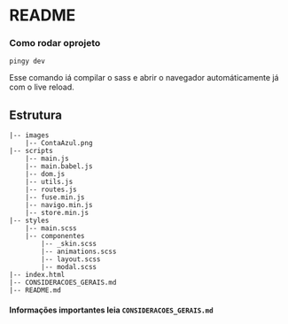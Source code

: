 # README

### Como rodar oprojeto

`pingy dev`

Esse comando iá compilar o sass e abrir o navegador automáticamente já com o live reload.

## Estrutura

    |-- images
        |-- ContaAzul.png
    |-- scripts
        |-- main.js
        |-- main.babel.js
        |-- dom.js
        |-- utils.js
        |-- routes.js
        |-- fuse.min.js
        |-- navigo.min.js
        |-- store.min.js
    |-- styles
        |-- main.scss
        |-- componentes
            |-- _skin.scss
            |-- animations.scss
            |-- layout.scss
            |-- modal.scss
    |-- index.html
    |-- CONSIDERACOES_GERAIS.md
    |-- README.md
    
#### Informações importantes leia `CONSIDERACOES_GERAIS.md`
